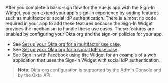 After you complete a basic-sign flow for the Vue.js app with the Sign-In Widget, you can extend your app's sign-in experience by adding features such as multifactor or social IdP authentication. There is almost no code required in your app to add these features because the Sign-In Widget provides the mechanism to handle these use cases. These features are enabled by configuring your Okta org and the sign-on policies for your app.

* See [Set up your Okta org for a multifactor use case](/docs/guides/oie-embedded-common-org-setup/nodejs/main/#set-up-your-okta-org-for-a-multifactor-use-case).
* See [Set up your Okta org for a social IdP use case](/docs/guides/oie-embedded-common-org-setup/nodejs/main/#set-up-your-okta-org-for-a-social-idp-use-case).
* See [Sign in with Facebook using the Widget](/docs/guides/oie-embedded-widget-use-case-sign-in-soc-idp/) for an example of a web application that uses the Sign-In Widget with social IdP authentication.

> **Note**: Okta org configuration is supported by the Admin Console and by the Okta API.